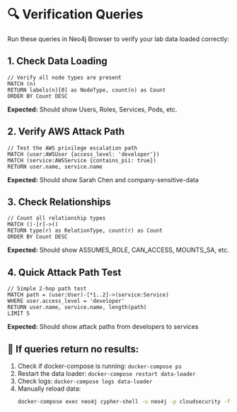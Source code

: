 # 🔍 Verification Queries

Run these queries in Neo4j Browser to verify your lab data loaded correctly:

## 1. Check Data Loading
```cypher
// Verify all node types are present
MATCH (n) 
RETURN labels(n)[0] as NodeType, count(n) as Count 
ORDER BY Count DESC
```
**Expected:** Should show Users, Roles, Services, Pods, etc.

## 2. Verify AWS Attack Path
```cypher
// Test the AWS privilege escalation path
MATCH (user:AWSUser {access_level: 'developer'})
MATCH (service:AWSService {contains_pii: true})
RETURN user.name, service.name
```
**Expected:** Should show Sarah Chen and company-sensitive-data

## 3. Check Relationships
```cypher
// Count all relationship types
MATCH ()-[r]->() 
RETURN type(r) as RelationType, count(r) as Count 
ORDER BY Count DESC
```
**Expected:** Should show ASSUMES_ROLE, CAN_ACCESS, MOUNTS_SA, etc.

## 4. Quick Attack Path Test
```cypher
// Simple 2-hop path test
MATCH path = (user:User)-[*1..2]->(service:Service)
WHERE user.access_level = 'developer'
RETURN user.name, service.name, length(path)
LIMIT 5
```
**Expected:** Should show attack paths from developers to services

## 🚨 If queries return no results:
1. Check if docker-compose is running: `docker-compose ps`
2. Restart the data loader: `docker-compose restart data-loader`
3. Check logs: `docker-compose logs data-loader`
4. Manually reload data:
   ```bash
   docker-compose exec neo4j cypher-shell -u neo4j -p cloudsecurity -f /var/lib/neo4j/import/init.cypher
   ```